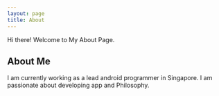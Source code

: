 ```yaml
---
layout: page
title: About
---
```


<p class="message">
  Hi there! Welcome to My About Page. 
</p>

## About Me

I am currently working as a lead android programmer in Singapore. I am passionate about developing app and Philosophy. 
